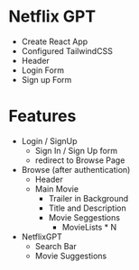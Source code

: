 # Netflix GPT 

- Create React App
- Configured TailwindCSS 
- Header
- Login Form
- Sign up Form

# Features
- Login / SignUp 
    - Sign In / Sign Up form 
    - redirect to Browse Page 
- Browse (after authentication)
    - Header 
    - Main Movie 
        - Trailer in Background 
        - Title and Description 
        - Movie Seggestions 
            - MovieLists * N 
- NetflixGPT 
    - Search Bar 
    - Movie Suggestions 
